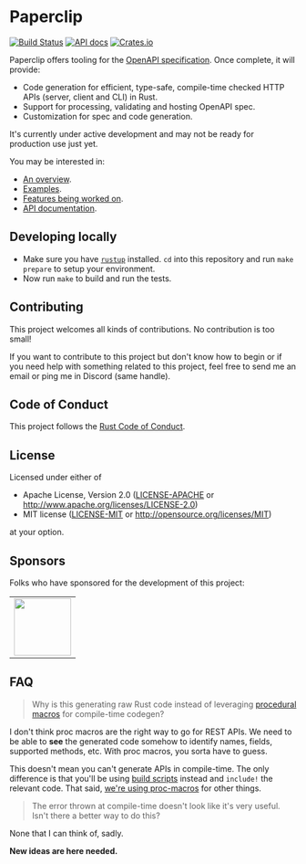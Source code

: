 # Paperclip

[![Build Status](https://api.travis-ci.org/wafflespeanut/paperclip.svg?branch=master)](https://travis-ci.org/wafflespeanut/paperclip)
[![API docs](https://img.shields.io/badge/docs-latest-blue.svg)](https://paperclip.waffles.space/paperclip)
[![Crates.io](https://img.shields.io/crates/v/paperclip.svg)](https://crates.io/crates/paperclip)

Paperclip offers tooling for the [OpenAPI specification](https://github.com/OAI/OpenAPI-Specification/). Once complete, it will provide:

- Code generation for efficient, type-safe, compile-time checked HTTP APIs (server, client and CLI) in Rust.
- Support for processing, validating and hosting OpenAPI spec.
- Customization for spec and code generation.

It's currently under active development and may not be ready for production use just yet.

You may be interested in:

 - [An overview](https://paperclip.waffles.space/).
 - [Examples](https://paperclip.waffles.space/examples.html).
 - [Features being worked on](https://github.com/wafflespeanut/paperclip/projects).
 - [API documentation](https://paperclip.waffles.space/paperclip).

## Developing locally

 - Make sure you have [`rustup`](https://rustup.rs/) installed. `cd` into this repository and run `make prepare` to setup your environment.
 - Now run `make` to build and run the tests.

## Contributing

This project welcomes all kinds of contributions. No contribution is too small!

If you want to contribute to this project but don't know how to begin or if you need help with something related to this project, feel free to send me an email or ping me in Discord (same handle).

## Code of Conduct

This project follows the [Rust Code of Conduct](https://www.rust-lang.org/policies/code-of-conduct).

## License

Licensed under either of

- Apache License, Version 2.0 ([LICENSE-APACHE](LICENSE-APACHE) or http://www.apache.org/licenses/LICENSE-2.0)
- MIT license ([LICENSE-MIT](LICENSE-MIT) or http://opensource.org/licenses/MIT)

at your option.

## Sponsors

Folks who have sponsored for the development of this project:

<table>
  <tr>
    <td><a href="https://offscale.io"><img src="https://avatars1.githubusercontent.com/u/11748352" width="100"></a>
  </tr>
</table>

## FAQ

> Why is this generating raw Rust code instead of leveraging [procedural macros](https://doc.rust-lang.org/reference/procedural-macros.html) for compile-time codegen?

I don't think proc macros are the right way to go for REST APIs. We need to be able to **see** the generated code somehow to identify names, fields, supported methods, etc. With proc macros, you sorta have to guess.

This doesn't mean you can't generate APIs in compile-time. The only difference is that you'll be using [build scripts](https://paperclip.waffles.space/build-script.html) instead and `include!` the relevant code. That said, [we're using proc-macros](./macros) for other things.

> The error thrown at compile-time doesn't look like it's very useful. Isn't there a better way to do this?

None that I can think of, sadly.

**New ideas are here needed.**
